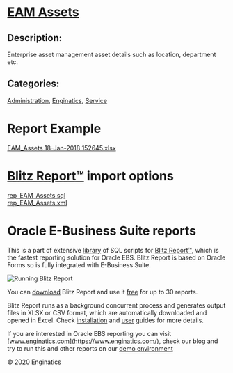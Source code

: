 # [EAM Assets](https://www.enginatics.com/reports/eam-assets/)
## Description: 
Enterprise asset management asset details such as location, department etc.
## Categories: 
[Administration](https://www.enginatics.com/library/?pg=1&category[]=Administration), [Enginatics](https://www.enginatics.com/library/?pg=1&category[]=Enginatics), [Service](https://www.enginatics.com/library/?pg=1&category[]=Service)
# Report Example
[EAM_Assets 18-Jan-2018 152645.xlsx](https://www.enginatics.com/example/eam-assets/)
# [Blitz Report™](https://www.enginatics.com/blitz-report/) import options
[rep_EAM_Assets.sql](https://www.enginatics.com/export/eam-assets/)\
[rep_EAM_Assets.xml](https://www.enginatics.com/xml/eam-assets/)
# Oracle E-Business Suite reports

This is a part of extensive [library](https://www.enginatics.com/library/) of SQL scripts for [Blitz Report™](https://www.enginatics.com/blitz-report/), which is the fastest reporting solution for Oracle EBS. Blitz Report is based on Oracle Forms so is fully integrated with E-Business Suite. 

![Running Blitz Report](https://www.enginatics.com/wp-content/uploads/2018/01/Running-blitz-report.png) 

You can [download](https://www.enginatics.com/download/) Blitz Report and use it [free](https://www.enginatics.com/pricing/) for up to 30 reports. 

Blitz Report runs as a background concurrent process and generates output files in XLSX or CSV format, which are automatically downloaded and opened in Excel. Check [installation](https://www.enginatics.com/installation-guide/) and [user](https://www.enginatics.com/user-guide/) guides for more details.

If you are interested in Oracle EBS reporting you can visit [www.enginatics.com](https://www.enginatics.com/), check our [blog](https://www.enginatics.com/blog/) and try to run this and other reports on our [demo environment](http://demo.enginatics.com/)

© 2020 Enginatics